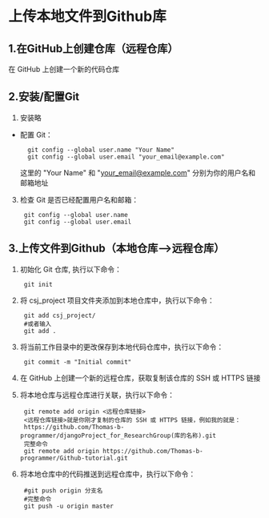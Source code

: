 # 上传本地文件到Github库

## 1.在GitHub上创建仓库（远程仓库）

在 GitHub 上创建一个新的代码仓库

## 2.安装/配置Git
1. 安装略
- 配置 Git：
        
        git config --global user.name "Your Name"
        git config --global user.email "your_email@example.com"

    这里的 "Your Name" 和 "your_email@example.com" 分别为你的用户名和邮箱地址

3. 检查 Git 是否已经配置用户名和邮箱：

        git config --global user.name
        git config --global user.email


## 3.上传文件到Github（本地仓库–>远程仓库）
1. 初始化 Git 仓库, 执行以下命令：
    
        git init

2. 将 csj_project 项目文件夹添加到本地仓库中，执行以下命令：
    
        git add csj_project/
        #或者输入
        git add .

3. 将当前工作目录中的更改保存到本地代码仓库中，执行以下命令：
    
        git commit -m "Initial commit"

4. 在 GitHub 上创建一个新的远程仓库，获取复制该仓库的 SSH 或 HTTPS 链接

5. 将本地仓库与远程仓库进行关联，执行以下命令：
    
        git remote add origin <远程仓库链接> 
        <远程仓库链接>就是你刚才复制的仓库的 SSH 或 HTTPS 链接，例如我的就是： 
        https://github.com/Thomas-b-programmer/djangoProject_for_ResearchGroup(库的名称).git 
        完整命令 
        git remote add origin https://github.com/Thomas-b-programmer/Github-tutorial.git

6. 将本地仓库中的代码推送到远程仓库中，执行以下命令：
    
        #git push origin 分支名
        #完整命令
        git push -u origin master

